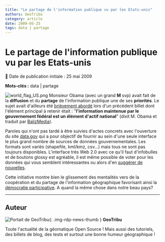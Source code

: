 ```yaml
---
title: "Le partage de l'information publique vu par les Etats-unis"
authors: GeoTribu
category: article
date: 2009-05-25
tags: data | partage
---
```


# Le partage de l'information publique vu par les Etats-unis

:calendar: Date de publication initiale : 25 mai 2009

**Mots-clés :** data | partage

![world_flag_US.png](https://cdn.geotribu.fr/img/Blog/world_flag_US.png) Monsieur Obama (avec un grand **M** svp) avait fait de la **diffusion** et du **partage** de l'information publique une de ses **priorités**. Le sujet avait d'ailleurs été [brièvement abordé](http://geotribu.net/node/115) lors d'un précédent billet dont l'élément principal à retenir était : "**l'information maintenue par le gouvernement fédéral est un élément d'actif national**" (dixit M. Obama et traduit par [BalizMedia](http://media.baliz-geospatial.com/fr/blogue/l-information-comme-bien-public-l-exemple-d-openstreetmap-aux-etats-unis)).

Paroles qui n'ont pas tardé à être suivies d'actes concrets avec l'ouverture du site [data.gov](http://www.data.gov/about) qui a pour objectif de fournir au sein d'une seule interface le plus grand nombre de sources de données gouvernementales. Les formats sont variés (shapefile, kml/kmz, csv...) mais tous ne sont pas toujours disponibles. L'interface très Web 2.0 avec ce qu'il faut d'infobulles et de boutons glossy est agréable, il est même possible de voter pour les données qui vous semblent intéressantes ou alors d'en [suggérer de nouvelles](http://www.data.gov/suggestdataset).

Cette initiative montre bien le glissement des mentalités vers de la coopération et du partage de l'information géographique favorisant ainsi la [démocratie participative](https://fr.wikipedia.org/wiki/D%C3%A9mocratie_participative). A quand la même chose dans notre beau pays?

----

## Auteur

![Portait de GeoTribu](https://cdn.geotribu.fr/img/internal/charte/geotribu_logo_64x64.png){: .img-rdp-news-thumb }
**GeoTribu**

Toute l'actualité de la géomatique Open Source ! Mais aussi des tutoriels, des billets de blog, des tests et surtout une bonne humeur géographique !
